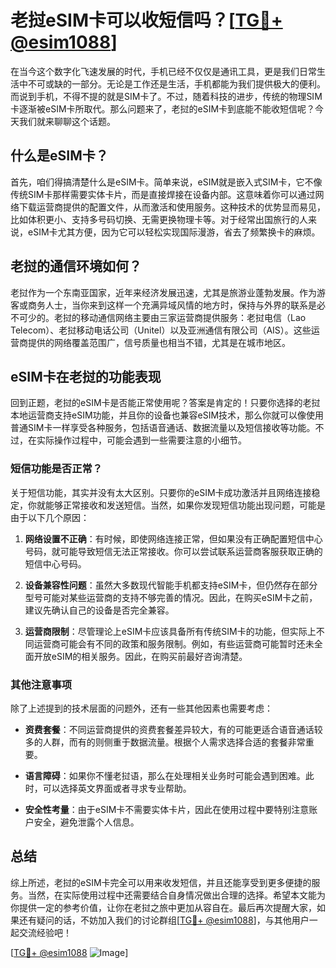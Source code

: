 # 老挝eSIM卡可以收短信吗？[[TG💪+ @esim1088](https://t.me/s/esim1088)]

在当今这个数字化飞速发展的时代，手机已经不仅仅是通讯工具，更是我们日常生活中不可或缺的一部分。无论是工作还是生活，手机都能为我们提供极大的便利。而说到手机，不得不提的就是SIM卡了。不过，随着科技的进步，传统的物理SIM卡逐渐被eSIM卡所取代。那么问题来了，老挝的eSIM卡到底能不能收短信呢？今天我们就来聊聊这个话题。

## 什么是eSIM卡？

首先，咱们得搞清楚什么是eSIM卡。简单来说，eSIM就是嵌入式SIM卡，它不像传统SIM卡那样需要实体卡片，而是直接焊接在设备内部。这意味着你可以通过网络下载运营商提供的配置文件，从而激活和使用服务。这种技术的优势显而易见，比如体积更小、支持多号码切换、无需更换物理卡等。对于经常出国旅行的人来说，eSIM卡尤其方便，因为它可以轻松实现国际漫游，省去了频繁换卡的麻烦。

## 老挝的通信环境如何？

老挝作为一个东南亚国家，近年来经济发展迅速，尤其是旅游业蓬勃发展。作为游客或商务人士，当你来到这样一个充满异域风情的地方时，保持与外界的联系是必不可少的。老挝的移动通信网络主要由三家运营商提供服务：老挝电信（Lao Telecom）、老挝移动电话公司（Unitel）以及亚洲通信有限公司（AIS）。这些运营商提供的网络覆盖范围广，信号质量也相当不错，尤其是在城市地区。

## eSIM卡在老挝的功能表现

回到正题，老挝的eSIM卡是否能正常使用呢？答案是肯定的！只要你选择的老挝本地运营商支持eSIM功能，并且你的设备也兼容eSIM技术，那么你就可以像使用普通SIM卡一样享受各种服务，包括语音通话、数据流量以及短信接收等功能。不过，在实际操作过程中，可能会遇到一些需要注意的小细节。

### 短信功能是否正常？

关于短信功能，其实并没有太大区别。只要你的eSIM卡成功激活并且网络连接稳定，你就能够正常接收和发送短信。当然，如果你发现短信功能出现问题，可能是由于以下几个原因：

1. **网络设置不正确**：有时候，即使网络连接正常，但如果没有正确配置短信中心号码，就可能导致短信无法正常接收。你可以尝试联系运营商客服获取正确的短信中心号码。
   
2. **设备兼容性问题**：虽然大多数现代智能手机都支持eSIM卡，但仍然存在部分型号可能对某些运营商的支持不够完善的情况。因此，在购买eSIM卡之前，建议先确认自己的设备是否完全兼容。

3. **运营商限制**：尽管理论上eSIM卡应该具备所有传统SIM卡的功能，但实际上不同运营商可能会有不同的政策和服务限制。例如，有些运营商可能暂时还未全面开放eSIM的相关服务。因此，在购买前最好咨询清楚。

### 其他注意事项

除了上述提到的技术层面的问题外，还有一些其他因素也需要考虑：

- **资费套餐**：不同运营商提供的资费套餐差异较大，有的可能更适合语音通话较多的人群，而有的则侧重于数据流量。根据个人需求选择合适的套餐非常重要。
  
- **语言障碍**：如果你不懂老挝语，那么在处理相关业务时可能会遇到困难。此时，可以选择英文界面或者寻求专业帮助。

- **安全性考量**：由于eSIM卡不需要实体卡片，因此在使用过程中要特别注意账户安全，避免泄露个人信息。

## 总结

综上所述，老挝的eSIM卡完全可以用来收发短信，并且还能享受到更多便捷的服务。当然，在实际使用过程中还需要结合自身情况做出合理的选择。希望本文能为你提供一定的参考价值，让你在老挝之旅中更加从容自在。最后再次提醒大家，如果还有疑问的话，不妨加入我们的讨论群组[[TG💪+ @esim1088](https://t.me/s/esim1088)]，与其他用户一起交流经验吧！

[[TG💪+ @esim1088](https://t.me/s/esim1088) ![Image](https://i.postimg.cc/4NQfJmqS/Snipaste-2025-05-13-00-14-12.png)]